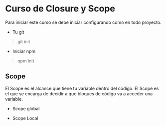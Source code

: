 # Curso de Closure y Scope
Para iniciar este curso se debe iniciar configurando como en todo proyecto.
* Tu git
> git init
* Iniciar npm
> npm init

## Scope
El Scope es el alcance que tiene tu variable dentro del código. El Scope es el que se encarga de decidir a que bloques de código va a acceder una variable.

* Scope global

* Scope Local